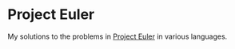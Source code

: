 Project Euler
=============

My solutions to the problems in [Project Euler](http://www.projecteuler.net) in various languages.
